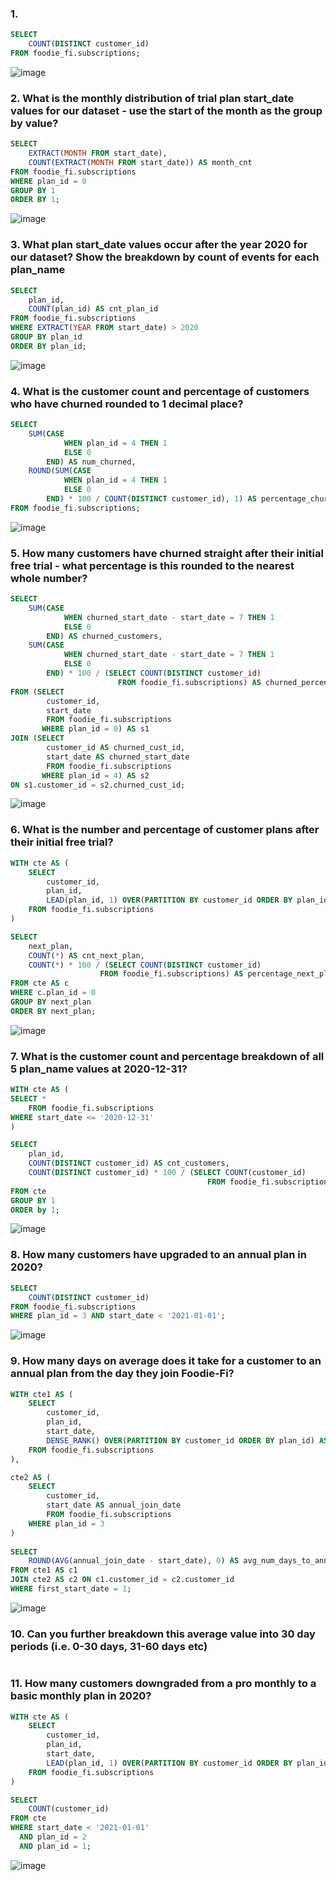 ### 1.

```sql
SELECT 
	COUNT(DISTINCT customer_id)
FROM foodie_fi.subscriptions;
```
![image](https://user-images.githubusercontent.com/12231066/203700605-ebfe7193-16c3-4b0f-9c7f-d14107e967ee.png)

### 2. What is the monthly distribution of trial plan start_date values for our dataset - use the start of the month as the group by value?

```sql
SELECT
	EXTRACT(MONTH FROM start_date),
	COUNT(EXTRACT(MONTH FROM start_date)) AS month_cnt
FROM foodie_fi.subscriptions
WHERE plan_id = 0
GROUP BY 1
ORDER BY 1;
```
![image](https://user-images.githubusercontent.com/12231066/203700610-c9355ba5-0638-4dcc-8403-02087b401e81.png)

### 3. What plan start_date values occur after the year 2020 for our dataset? Show the breakdown by count of events for each plan_name

```sql
SELECT
	plan_id,
	COUNT(plan_id) AS cnt_plan_id
FROM foodie_fi.subscriptions
WHERE EXTRACT(YEAR FROM start_date) > 2020
GROUP BY plan_id
ORDER BY plan_id;
```
![image](https://user-images.githubusercontent.com/12231066/203700616-12b1e3cd-f239-4904-b17c-34636276adac.png)

### 4. What is the customer count and percentage of customers who have churned rounded to 1 decimal place?

```sql
SELECT
	SUM(CASE
			WHEN plan_id = 4 THEN 1
			ELSE 0
		END) AS num_churned,
	ROUND(SUM(CASE
			WHEN plan_id = 4 THEN 1
			ELSE 0
		END) * 100 / COUNT(DISTINCT customer_id), 1) AS percentage_churned
FROM foodie_fi.subscriptions;
```
![image](https://user-images.githubusercontent.com/12231066/203700623-3b6f1ed4-6f2a-4fc0-af4d-7d1e3d2a7b99.png)

### 5. How many customers have churned straight after their initial free trial - what percentage is this rounded to the nearest whole number?

```sql
SELECT
	SUM(CASE
	   		WHEN churned_start_date - start_date = 7 THEN 1
	   		ELSE 0
	   	END) AS churned_customers,
	SUM(CASE
	   		WHEN churned_start_date - start_date = 7 THEN 1
	   		ELSE 0
	   	END) * 100 / (SELECT COUNT(DISTINCT customer_id)
						FROM foodie_fi.subscriptions) AS churned_percentage
FROM (SELECT 
	  	customer_id,
	  	start_date
	    FROM foodie_fi.subscriptions
	   WHERE plan_id = 0) AS s1
JOIN (SELECT 
		customer_id AS churned_cust_id,
		start_date AS churned_start_date
	 	FROM foodie_fi.subscriptions
	   WHERE plan_id = 4) AS s2
ON s1.customer_id = s2.churned_cust_id;
```
![image](https://user-images.githubusercontent.com/12231066/203700630-157b7e3d-9fa5-4aa7-9a58-207d92fb8952.png)

### 6. What is the number and percentage of customer plans after their initial free trial?

```sql
WITH cte AS (
	SELECT
		customer_id,
		plan_id,
		LEAD(plan_id, 1) OVER(PARTITION BY customer_id ORDER BY plan_id) AS next_plan
	FROM foodie_fi.subscriptions
)

SELECT 
	next_plan,
	COUNT(*) AS cnt_next_plan,
	COUNT(*) * 100 / (SELECT COUNT(DISTINCT customer_id)
			   		FROM foodie_fi.subscriptions) AS percentage_next_plan
FROM cte AS c
WHERE c.plan_id = 0
GROUP BY next_plan
ORDER BY next_plan;
```
![image](https://user-images.githubusercontent.com/12231066/203700633-b7f038ea-b265-4310-8778-98a8cbe90a17.png)

### 7. What is the customer count and percentage breakdown of all 5 plan_name values at 2020-12-31?

```sql
WITH cte AS (
SELECT *
	FROM foodie_fi.subscriptions
WHERE start_date <= '2020-12-31'
)

SELECT 
	plan_id,
	COUNT(DISTINCT customer_id) AS cnt_customers,
	COUNT(DISTINCT customer_id) * 100 / (SELECT COUNT(customer_id)
									   		FROM foodie_fi.subscriptions) AS percentage_customers
FROM cte
GROUP BY 1
ORDER by 1;
```
![image](https://user-images.githubusercontent.com/12231066/203700640-ebfed31a-df62-4ccd-8ff5-7faa761d8086.png)

### 8. How many customers have upgraded to an annual plan in 2020?

```sql
SELECT
	COUNT(DISTINCT customer_id)
FROM foodie_fi.subscriptions
WHERE plan_id = 3 AND start_date < '2021-01-01';
```
![image](https://user-images.githubusercontent.com/12231066/203700647-38b4c224-17e0-411c-8538-9ee4e6037a18.png)

### 9. How many days on average does it take for a customer to an annual plan from the day they join Foodie-Fi?

```sql
WITH cte1 AS (
	SELECT
		customer_id,
		plan_id,
		start_date,
		DENSE_RANK() OVER(PARTITION BY customer_id ORDER BY plan_id) AS first_start_date
	FROM foodie_fi.subscriptions
),

cte2 AS (
	SELECT 
		customer_id,
		start_date AS annual_join_date
		FROM foodie_fi.subscriptions
	WHERE plan_id = 3
)
	
SELECT
	ROUND(AVG(annual_join_date - start_date), 0) AS avg_num_days_to_annual
FROM cte1 AS c1
JOIN cte2 AS c2 ON c1.customer_id = c2.customer_id
WHERE first_start_date = 1;
```
![image](https://user-images.githubusercontent.com/12231066/203700656-e58d7e53-184d-4493-a970-2713b7cf405b.png)

### 10. Can you further breakdown this average value into 30 day periods (i.e. 0-30 days, 31-60 days etc)

```sql

```

### 11. How many customers downgraded from a pro monthly to a basic monthly plan in 2020?

```sql
WITH cte AS (
	SELECT 
		customer_id, 
		plan_id, 
		start_date,
		LEAD(plan_id, 1) OVER(PARTITION BY customer_id ORDER BY plan_id) as next_plan
	FROM foodie_fi.subscriptions
)

SELECT
	COUNT(customer_id)
FROM cte
WHERE start_date < '2021-01-01' 
  AND plan_id = 2
  AND plan_id = 1;
```
![image](https://user-images.githubusercontent.com/12231066/203700679-9d826114-8d4a-4222-a852-a2d0e18e4d2d.png)
